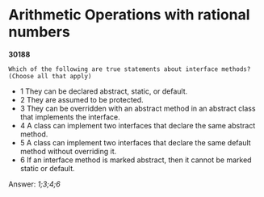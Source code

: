 Arithmetic Operations with rational numbers
===========================================
**30188**
```
Which of the following are true statements about interface methods? (Choose all that apply)
```


- 1 They can be declared abstract, static, or default.
- 2 They are assumed to be protected.
- 3 They can be overridden with an abstract method in an abstract class that implements the interface.
- 4 A class can implement two interfaces that declare the same abstract method.
- 5 A class can implement two interfaces that declare the same default method without overriding it.
- 6 If an interface method is marked abstract, then it cannot be marked static or default.

Answer: *1;3;4;6*

